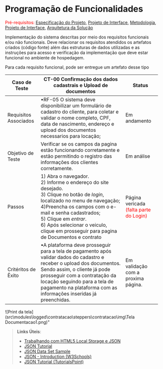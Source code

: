 # Programação de Funcionalidades

<span style="color:red">Pré-requisitos: <a href="2-Especificação do Projeto.md"> Especificação do Projeto</a></span>, <a href="3-Projeto de Interface.md"> Projeto de Interface</a>, <a href="4-Metodologia.md"> Metodologia</a>, <a href="3-Projeto de Interface.md"> Projeto de Interface</a>, <a href="5-Arquitetura da Solução.md"> Arquitetura da Solução</a>

Implementação do sistema descritas por meio dos requisitos funcionais e/ou não funcionais. Deve relacionar os requisitos atendidos os artefatos criados (código fonte) além das estruturas de dados utilizadas e as instruções para acesso e verificação da implementação que deve estar funcional no ambiente de hospedagem.

Para cada requisito funcional, pode ser entregue um artefato desse tipo

| **Caso de Teste** | **CT-00 Confirmação dos dados cadastrais e Upload de documentos**| **Status**|
|---|---|---|
| Requisitos Associados|•RF-05 O sistema deve disponibilizar um formulário de cadastro do cliente, para coletar e validar o nome completo, CPF, data de nascimento, endereço e upload dos documentos necessarios para locação; | Em andamento|
|Objetivo de Teste | Verificar se os campos da pagina estão funcionando corretamente e estão permitindo o registro das informações dos clientes corretamente.| Em análise |
| Passos | 1) Abra o navegador.<br/> 2) Informe o endereço do site desejado. <br/> 3) Clique no botão de _login_, localizado no menu de navegação; <br/>  4)Preencha os campos com o e-mail e senha cadastrados;<br/> 5) Clique em _entrar_. <br/> 6) Após selecionar o veiculo, clique em prosseguir para pagina de Documentos e contrato| Página vericada <br/> <span style="color:red">(falta parte do Login)|
|Critéritos de Êxito| •A plataforma deve prosseguir para a tela de pagamento após validar dados do cadastro e receber o upload dos documentos. Sendo assim, o cliente já pode prosseguir com a contratação da locação seguindo para a tela de pagamento na plataforma com as informações inseridas já preenchidas. | Em validação com a proxima página.|

![Print da tela](src\modules\logged\contratacao\steppers\contratacao\img\Tela Documentacao1.png)"

> **Links Úteis**:
>
> - [Trabalhando com HTML5 Local Storage e JSON](https://www.devmedia.com.br/trabalhando-com-html5-local-storage-e-json/29045)
> - [JSON Tutorial](https://www.w3resource.com/JSON)
> - [JSON Data Set Sample](https://opensource.adobe.com/Spry/samples/data_region/JSONDataSetSample.html)
> - [JSON - Introduction (W3Schools)](https://www.w3schools.com/js/js_json_intro.asp)
> - [JSON Tutorial (TutorialsPoint)](https://www.tutorialspoint.com/json/index.htm)